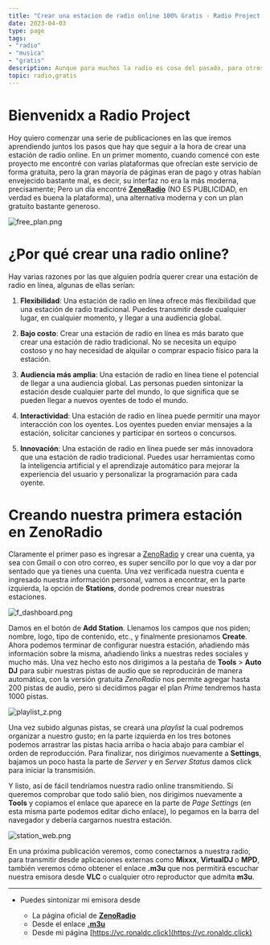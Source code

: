 ```yaml
---
title: "Crear una estacion de radio online 100% Gratis - Radio Project (Parte 1)"
date: 2023-04-03
type: page
tags: 
- "radio"
- "musica"
- "gratis"
description: Aunque para muchos la radio es cosa del pasado, para otros es un medio de entretenimiento al cual le tienen mucho cariño, yo soy uno de esos otros por lo que en este post aprenderemos a crear una estación de radio online.
topic: radio,gratis
---
```


# Bienvenidx a Radio Project

Hoy quiero comenzar una serie de publicaciones en las que iremos aprendiendo juntos los pasos que hay que seguir a la hora de crear una estación de radio online. En un primer momento, cuando comencé con este proyecto me encontré con varias plataformas que ofrecían este servicio de forma gratuita, pero la gran mayoría de páginas eran de pago y otras habían envejecido bastante mal, es decir, su interfaz no era la más moderna, precisamente; Pero un día encontré [**ZenoRadio**](https://zeno.fm) (NO ES PUBLICIDAD, en verdad es buena la plataforma), una alternativa moderna y con un plan gratuito bastante generoso.

![free_plan.png](https://res.cloudinary.com/rooyca/image/upload/v1680509639/Blog/Imgs/Radio%20Project/free_plan_kd5cwc.png)

# ¿Por qué crear una radio online?

Hay varias razones por las que alguien podría querer crear una estación de radio en línea, algunas de ellas serían:

1.  **Flexibilidad**: Una estación de radio en línea ofrece más flexibilidad que una estación de radio tradicional. Puedes transmitir desde cualquier lugar, en cualquier momento, y llegar a una audiencia global.
    
2.  **Bajo costo**: Crear una estación de radio en línea es más barato que crear una estación de radio tradicional. No se necesita un equipo costoso y no hay necesidad de alquilar o comprar espacio físico para la estación.
    
3.  **Audiencia más amplia**: Una estación de radio en línea tiene el potencial de llegar a una audiencia global. Las personas pueden sintonizar la estación desde cualquier parte del mundo, lo que significa que se pueden llegar a nuevos oyentes de todo el mundo.
    
4.  **Interactividad**: Una estación de radio en línea puede permitir una mayor interacción con los oyentes. Los oyentes pueden enviar mensajes a la estación, solicitar canciones y participar en sorteos o concursos.
    
5.  **Innovación**: Una estación de radio en línea puede ser más innovadora que una estación de radio tradicional. Puedes usar herramientas como la inteligencia artificial y el aprendizaje automático para mejorar la experiencia del usuario y personalizar la programación para cada oyente.
    


# Creando nuestra primera estación en ZenoRadio

Claramente el primer paso es ingresar a [ZenoRadio](https://zeno.fm) y crear una cuenta, ya sea con Gmail o con otro correo, es super sencillo por lo que voy a dar por sentado que ya tienes una cuenta. Una vez verificada nuestra cuenta e ingresado nuestra información personal, vamos a encontrar, en la parte izquierda, la opción de **Stations**, donde podremos crear nuestras estaciones.

![f_dashboard.png](https://res.cloudinary.com/rooyca/image/upload/v1680509639/Blog/Imgs/Radio%20Project/f_dashboard_tjbxjh.png)

Damos en el botón de **Add Station**. Llenamos los campos que nos piden; nombre, logo, tipo de contenido, etc., y finalmente presionamos **Create**. Ahora podemos terminar de configurar nuestra estación, añadiendo más información sobre la misma, añadiendo links a nuestras redes sociales y mucho más. Una vez hecho esto nos dirigimos a la pestaña de **Tools** > **Auto DJ** para subir nuestras pistas de audio que se reproducirán de manera automática, con la versión gratuita *ZenoRadio* nos permite agregar hasta 200 pistas de audio, pero si decidimos pagar el plan *Prime* tendremos hasta 1000 pistas.  

![playlist_z.png](https://res.cloudinary.com/rooyca/image/upload/v1680509639/Blog/Imgs/Radio%20Project/playlist_z_sbepr1.png)

Una vez subido algunas pistas, se creará una *playlist* la cual podremos organizar a nuestro gusto; en la parte izquierda en los tres botones podemos arrastrar las pistas hacia arriba o hacia abajo para cambiar el orden de reproducción. Para finalizar, nos dirigimos nuevamente a **Settings**, bajamos un poco hasta la parte de *Server* y en *Server Status* damos click para iniciar la transmisión.

Y listo, así de fácil tendríamos nuestra radio online transmitiendo. Si queremos comprobar que todo salió bien, nos dirigimos nuevamente a **Tools** y copiamos el enlace que aparece en la parte de *Page Settings* (en esta misma parte podemos editar dicho enlace), lo pegamos en la barra del navegador y debería cargarnos nuestra estación.

![station_web.png](https://res.cloudinary.com/rooyca/image/upload/v1680509639/Blog/Imgs/Radio%20Project/station_web_m0caky.png)

En una próxima publicación veremos, como conectarnos a nuestra radio, para transmitir desde aplicaciones externas como **Mixxx**, **VirtualDJ** o **MPD**, también veremos cómo obtener el enlace **.m3u** que nos permitirá escuchar nuestra emisora desde **VLC** o cualquier otro reproductor que admita **m3u**.

---

- Puedes sintonizar mi emisora desde 

	- La página oficial de [**ZenoRadio**](https://zeno.fm/radio/villa-de-la-cancion/)
	- Desde el enlace [**.m3u**](https://stream.zeno.fm/jjempnshdlotv.m3u)
	- Desde mi página [https://vc.ronaldc.click](https://vc.ronaldc.click)

